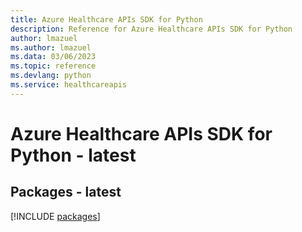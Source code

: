 ```yaml
---
title: Azure Healthcare APIs SDK for Python
description: Reference for Azure Healthcare APIs SDK for Python
author: lmazuel
ms.author: lmazuel
ms.data: 03/06/2023
ms.topic: reference
ms.devlang: python
ms.service: healthcareapis
---
```

# Azure Healthcare APIs SDK for Python - latest
## Packages - latest
[!INCLUDE [packages](healthcare-apis-index.md)]